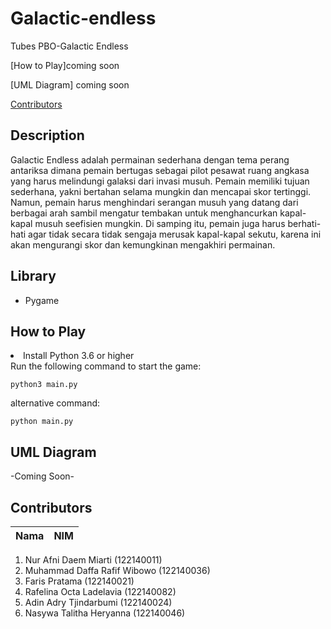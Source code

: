 # Galactic-endless
Tubes PBO-Galactic Endless

[How to Play]coming soon

[UML Diagram] coming soon

[Contributors](#contributors)

## Description
Galactic Endless adalah permainan sederhana dengan tema perang antariksa dimana pemain bertugas sebagai pilot pesawat ruang angkasa yang harus melindungi galaksi dari invasi musuh. Pemain memiliki tujuan sederhana, yakni bertahan selama mungkin dan mencapai skor tertinggi. Namun, pemain harus menghindari serangan musuh yang datang dari berbagai arah sambil mengatur tembakan untuk menghancurkan kapal-kapal musuh seefisien mungkin. Di samping itu, pemain juga harus berhati-hati agar tidak secara tidak sengaja merusak kapal-kapal sekutu, karena ini akan mengurangi skor dan kemungkinan mengakhiri permainan.


## Library
- Pygame

## How to Play
<li> Install Python 3.6 or higher</li>
Run the following command to start the game:

```
python3 main.py
```
alternative command:

```
python main.py
```
## UML Diagram
-Coming Soon-


## Contributors

| Nama | NIM | 
| ---- | --- | 
1. Nur Afni Daem Miarti (122140011)
2. Muhammad Daffa Rafif Wibowo (122140036) 
3. Faris Pratama (122140021)
4. Rafelina Octa Ladelavia (122140082)
5. Adin Adry Tjindarbumi (122140024)
6. Nasywa Talitha Heryanna (122140046)
